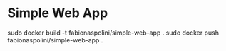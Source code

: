 # Simple Web App

sudo docker build -t fabionaspolini/simple-web-app .
sudo docker push fabionaspolini/simple-web-app .